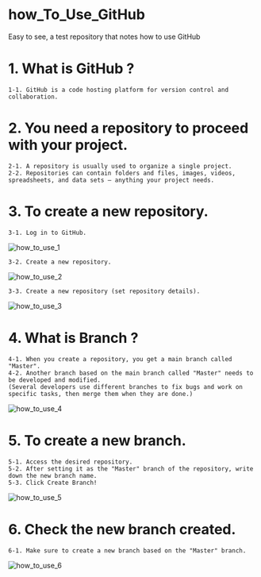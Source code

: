 # how_To_Use_GitHub

Easy to see, a test repository that notes how to use GitHub

# 1. What is GitHub ?
    1-1. GitHub is a code hosting platform for version control and collaboration.

# 2. You need a repository to proceed with your project.
    2-1. A repository is usually used to organize a single project.
    2-2. Repositories can contain folders and files, images, videos, spreadsheets, and data sets – anything your project needs.

# 3. To create a new repository.
    3-1. Log in to GitHub.
![how_to_use_1](https://user-images.githubusercontent.com/65026050/117087898-cc9f8d80-ad8b-11eb-8a38-e8b90e690de5.jpg)

    3-2. Create a new repository.
![how_to_use_2](https://user-images.githubusercontent.com/65026050/117088452-6a478c80-ad8d-11eb-9bb2-4d673854b27e.jpg)

    3-3. Create a new repository (set repository details).
![how_to_use_3](https://user-images.githubusercontent.com/65026050/117089049-51d87180-ad8f-11eb-92ac-3e4d4606da12.jpg)

# 4. What is Branch ?
    4-1. When you create a repository, you get a main branch called "Master".
    4-2. Another branch based on the main branch called "Master" needs to be developed and modified.
    (Several developers use different branches to fix bugs and work on specific tasks, then merge them when they are done.)
![how_to_use_4](https://user-images.githubusercontent.com/65026050/117089689-28b8e080-ad91-11eb-9d3c-8e5a0283e8b7.jpg)

# 5. To create a new branch.
    5-1. Access the desired repository.
    5-2. After setting it as the "Master" branch of the repository, write down the new branch name.
    5-3. Click Create Branch!
![how_to_use_5](https://user-images.githubusercontent.com/65026050/117090489-67e83100-ad93-11eb-86fa-ab496b8f055e.jpg)

# 6. Check the new branch created.
    6-1. Make sure to create a new branch based on the "Master" branch.
![how_to_use_6](https://user-images.githubusercontent.com/65026050/117090756-2ad06e80-ad94-11eb-97a1-71f6132c3ad3.jpg)


